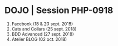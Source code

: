 # DOJO | Session PHP-0918


1. Facebook (18 & 20 sept. 2018)
2. Cats and Collars (25 sept. 2018)
3. BDD Advanced (27 sept. 2018)
4. Atelier BLOG (02 oct. 2018)
